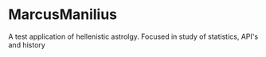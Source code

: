 # MarcusManilius
A test application of hellenistic astrolgy. Focused in study of statistics, API's and history
